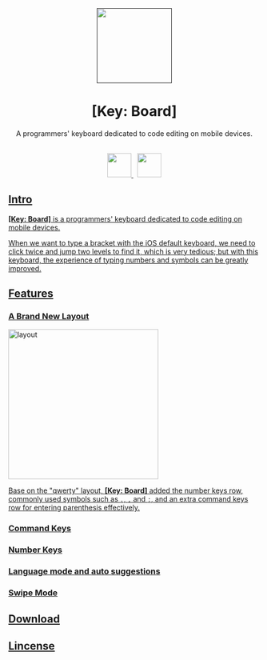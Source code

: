 <div align="center">
  <a href="">
    <img src="https://user-images.githubusercontent.com/37015336/210157493-f5a18b21-59db-4031-9e19-b3fd16cbe92e.png" width="150" height="150"/>
  </a>

  <h1>[Key: Board]</h1>
  <p>A programmers' keyboard dedicated to code editing on mobile devices.</p>
  <br>
</div>
<div align="center">
  <a href="https://apps.apple.com/us/app/">
    <img src="https://user-images.githubusercontent.com/37015336/210157554-3b4d9ad1-57ed-40b0-b524-e594d912ad37.png" height="48" />
  </a>
  <img width="4" />
  <a href="https://github.com/glintonliao/Key-Board/release/">
    <img src="https://user-images.githubusercontent.com/37015336/210157397-c71b7dd4-8e15-45e9-99bb-9b17491c73e9.png" height="48" />
</div>

## Intro

**[Key: Board]** is a programmers' keyboard dedicated to code editing on mobile devices. 

When we want to type a bracket with the iOS default keyboard, we need to click twice and jump two levels to find it, which is very tedious; but with this keyboard, the experience of typing numbers and symbols can be greatly improved.

## Features

### A Brand New Layout

<img src="https://user-images.githubusercontent.com/37015336/210156795-d229d2a4-6a0e-4ec9-8400-cf4e9fede289.png" alt="layout" style="width: 300px" />

Base on the "qwerty" layout, **[Key: Board]** added the number keys row, commonly used symbols such as `.`, `,` and `:`, and an extra command keys row for entering parenthesis effectively.

### Command Keys

### Number Keys

### Language mode and auto suggestions

### Swipe Mode

## Download

## Lincense

